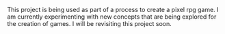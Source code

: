 This project is being used as part of a process to create a pixel rpg game. I am currently experimenting with new concepts that are being explored for the creation of games. I will be revisiting this project soon.
